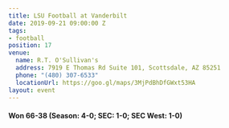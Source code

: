 ```yaml
---
title: LSU Football at Vanderbilt
date: 2019-09-21 09:00:00 Z
tags:
- football
position: 17
venue:
  name: R.T. O'Sullivan's
  address: 7919 E Thomas Rd Suite 101, Scottsdale, AZ 85251
  phone: "(480) 307-6533"
  locationUrl: https://goo.gl/maps/3MjPdBhDfGWxt53HA
layout: event
---
```


#### Won 66-38 (Season: 4-0; SEC: 1-0; SEC West: 1-0)